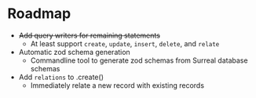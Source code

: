 # Roadmap

- ~~Add query writers for remaining statements~~
	- At least support `create`, `update`, `insert`, `delete`, and `relate`
- Automatic zod schema generation
	- Commandline tool to generate zod schemas from Surreal database schemas
- Add `relations` to .create()
	- Immediately relate a new record with existing records
